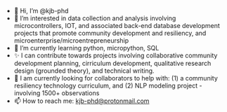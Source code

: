 - 👋 Hi, I’m @kjb-phd
- 👀 I’m interested in data collection and analysis involving microcontrollers, IOT, and associated back-end database development projects that promote community development and resiliency, and microenterprise/microentrepreneurship
- 🌱 I’m currently learning python, micropython, SQL
- ✨ I can contribute towards projects involving collaborative community development planning, cirriculum development, qualitative research design (grounded theory), and technical writing. 
- 💞️ I am currently looking for collaborators to help with: (1) a community resiliency technology curriculum, and (2) NLP modeling project - involving 1500+ observations
- 📫 How to reach me: kjb-phd@protonmail.com

<!---
kjb-phd/kjb-phd is a ✨ special ✨ repository because its `README.md` (this file) appears on your GitHub profile.
You can click the Preview link to take a look at your changes.
--->
